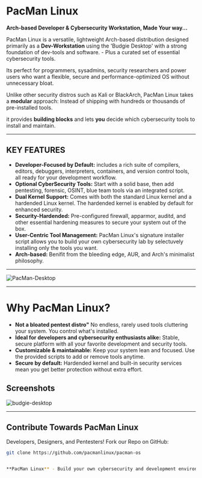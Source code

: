 # PacMan Linux
**Arch-based Developer & Cybersecurity Workstation, Made Your way...**

PacMan Linux is a versatile, lightweight  Arch-based distribution designed primarily as a **Dev-Workstation** using the 'Budgie Desktop' with a strong foundation of dev-tools and software. - Plus a curated set of essential cybersecurity tools. 

Its perfect for programmers, sysadmins, security researchers and power users who want a flexible, secure and performance-optimized OS without unnecessary bloat.

Unlike other security distros such as Kali or BlackArch, PacMan Linux takes a **modular** approach: 
Instead of shipping with hundreds or thousands of pre-installed tools.

it provides **building blocks** and lets **you** decide which cybersecurity tools to install and maintain.

---

## KEY FEATURES

- **Developer-Focused by Default:**
  includes a rich suite of compilers, editors, debuggers, interpreters, containers, and version control tools, all ready for your development workflow.
- **Optional CyberSecurity Tools:**
  Start with a solid base, then add pentesting, forensic, OSINT, blue team tools via an integrated script.
-  **Dual Kernel Support:**
  Comes with both the standard Linux kernel and a hardended Linux kernel. The hardended kernel is enabled by default for enhanced security.
- **Security-Hardended:**
  Pre-configured firewall, apparmor, auditd, and other essential hardening measures to secure your system out of the box.
- **User-Centric Tool Management:**
  PacMan Linux's signature installer script allows you to build your own cybersecurity lab by selectuvely installing only the tools you want.
- **Arch-based:**
  Benifit from the bleeding edge, AUR, and Arch's minimalist philosophy.
  
---

![PacMan-Desktop](https://github.com/user-attachments/assets/636ed6bc-1f8c-484c-b3ff-62fe19513190)

---

# Why PacMan Linux?

- **Not a bloated pentest distro"**
  No endless, rarely used tools cluttering your system. You control what's installed.
- **Ideal for developers and cybersecurity enthusiasts alike:**
  Stable, secure platform with all your favorite development and security tools.
- **Customizable & maintainable:**
  Keep your system lean and focused. Use the provided scripts to add or remove tools anytime.
- **Secure by default:**
  Hardended kernel and built-in security services mean you get better protection without extra effort.

## Screenshots

![budgie-desktop](https://github.com/user-attachments/assets/3c4f9b46-f78b-4124-b3d6-0a54faddc581)


---



## Contribute Towards PacMan Linux

Developers, Designers, and Pentesters! Fork our Repo on GitHub:

```bash
git clone https://github.com/pacmanlinux/pacman-os


**PacMan Linux** - Build your own cybersecurity and development environment, your way!
